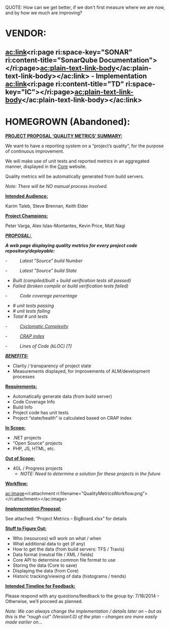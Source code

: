 


QUOTE: How can we get better, if we don't first measure where we are now, and by how we much are improving?

# VENDOR:

## <ac:link><ri:page ri:space-key="SONAR" ri:content-title="SonarQube Documentation"></ri:page><ac:plain-text-link-body><![CDATA[SONAR]]></ac:plain-text-link-body></ac:link> - Implementation <ac:link><ri:page ri:content-title="TD" ri:space-key="IC"></ri:page><ac:plain-text-link-body><![CDATA[TBD]]></ac:plain-text-link-body></ac:link>







# HOMEGROWN (**Abandoned**):

**<u>PROJECT PROPOSAL &lsquo;QUALITY METRICS&rsquo; SUMMARY:</u>**

We want to have a reporting system on a “project’s quality”, for the purpose of continuous improvement.



We will make use of unit tests and reported metrics in an aggregated manner, displayed in the [Core](http://core/) website.



Quality metrics will be automatically generated from build servers.

*Note: There will be NO manual process involved.*





**<u>Intended Audience:</u>**

Karim Taleb, Steve Brennan, Keith Elder



**<u>Project Champions:</u>**

Peter Varga, Alex Islas-Montantes, Kevin Price, Matt Nagi



***<u>PROPOSAL:&nbsp; </u>***

***A web page displaying quality metrics for every project code repository/deployable:***

-          *Latest "Source" build Number*

-          *Latest "Source" build State*

- *Built (compiled/built + build verification tests all passed)*
- *Failed (broken compile or build verification tests failed)*


-          *Code coverage percentage*

- *# unit tests passing*
- *# unit tests failing*
- *Total # unit tests*


-          *[Cyclomatic Complexity](http://en.wikipedia.org/wiki/Cyclomatic_complexity)*

-          *[CRAP index](http://www.artima.com/weblogs/viewpost.jsp?thread=210575)*

-          *Lines of Code (kLOC) [?]*





***<u>BENEFITS:</u>***

- Clarity / transparency of project state
- Measurements displayed, for improvements of ALM/development processes




**<u>Requirements:</u>**

- Automatically generate data (from build server)
- Code Coverage Info
- Build Info
- Project code has unit tests
- Project “state/health” is calculated based on CRAP index




**<u>In Scope:</u>**

- .NET projects
- “Open Source” projects
- PHP, JS, HTML, etc.




**<u>Out of Scope:</u>**

- 4GL / Progress projects
    - *NOTE: Need to determine a solution for these projects in the future*






**<u>Workflow:</u>**

<ac:image><ri:attachment ri:filename="QualityMetricsWorkflow.png"></ri:attachment></ac:image>



***<u>Implementation Proposal:</u>***

See attached: “Project Metrics – BigBoard.xlsx” for details





**<u>Stuff to Figure Out:</u>**

- Who (resources) will work on what / when
- What additional data to get (if any)
- How to get the data (from build servers: TFS / Travis)
- Data format (neutral file / XML / fields)
- Core API to determine common file format to use
- Storing the data (Core to save)
- Displaying the data (from Core)
- Historic tracking/viewing of data (histograms / trends)




**<u>Intended Timeline for Feedback:</u>**

Please respond with any questions/feedback to the group by: 7/18/2014 – Otherwise, we’ll proceed as planned.

*Note: We can always change the implementation / details later on – but as this is the “rough cut” (Version1.0) of the plan – changes are more easily made earlier on...*


